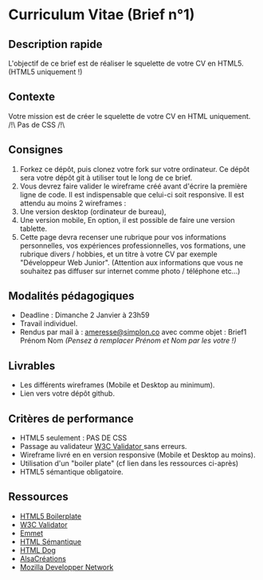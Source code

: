 # Curriculum Vitae (Brief n°1)

## Description rapide

L'objectif de ce brief est de réaliser le squelette de votre CV en HTML5. (HTML5 uniquement !)

## Contexte

Votre mission est de créer le squelette de votre CV en HTML uniquement. /!\ Pas de CSS /!\

## Consignes

1. Forkez ce dépôt, puis clonez votre fork sur votre ordinateur. Ce dépôt sera votre dépôt git à utiliser tout le long de ce brief.
2. Vous devrez faire valider le wireframe créé avant d'écrire la première ligne de code. Il est indispensable que celui-ci soit responsive. Il est attendu au moins 2 wireframes :
  1. Une version desktop (ordinateur de bureau),
  2. Une version mobile,
En option, il est possible de faire une version tablette.
3. Cette page devra recenser une rubrique pour vos informations personnelles, vos expériences professionnelles, vos formations, une rubrique divers / hobbies, et un titre à votre CV par exemple "Développeur Web Junior". (Attention aux informations que vous ne souhaitez pas diffuser sur internet comme photo / téléphone etc…)

## Modalités pédagogiques

- Deadline : Dimanche 2 Janvier à 23h59
- Travail individuel.
- Rendus par mail à : ameresse@simplon.co avec comme objet : Brief1 Prénom Nom *(Pensez à remplacer Prénom et Nom par les votre !)*

## Livrables

- Les différents wireframes (Mobile et Desktop au minimum).
- Lien vers votre dépôt github.

## Critères de performance

- HTML5 seulement : PAS DE CSS
- Passage au validateur [ W3C Validator ](https://validator.w3.org/) sans erreurs.
- Wireframe livré en en version responsive (Mobile et Desktop au moins).
- Utilisation d'un "boiler plate" (cf lien dans les ressources ci-après)
- HTML5 sémantique obligatoire.

## Ressources

- [HTML5 Boilerplate](https://html5boilerplate.com/)
- [W3C Validator](https://validator.w3.org/)
- [Emmet](https://emmet.io/)
- [HTML Sémantique](https://developer.mozilla.org/fr/docs/Glossary/Semantics)
- [HTML Dog](https://htmldog.com/guides/html/)
- [AlsaCréations](https://www.alsacreations.com)
- [Mozilla Developper Network](https://developer.mozilla.org/fr/)
